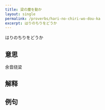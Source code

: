 ```yaml
---
title: 梁の塵を動か
layout: single
permalink: /proverbs/hari-no-chiri-wo-dou-ka
excerpt: はりのちりをどうか
---
```


はりのちりをどうか

## 意思

余音绕梁

## 解释

## 例句

